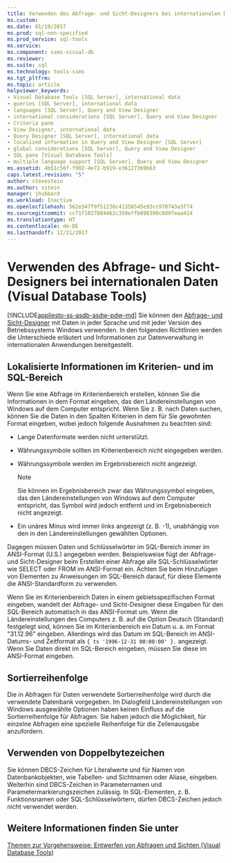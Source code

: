 ```yaml
---
title: Verwenden des Abfrage- und Sicht-Designers bei internationalen Daten | Microsoft-Dokumentation
ms.custom: 
ms.date: 01/19/2017
ms.prod: sql-non-specified
ms.prod_service: sql-tools
ms.service: 
ms.component: ssms-visual-db
ms.reviewer: 
ms.suite: sql
ms.technology: tools-ssms
ms.tgt_pltfrm: 
ms.topic: article
helpviewer_keywords:
- Visual Database Tools [SQL Server], international data
- queries [SQL Server], international data
- languages [SQL Server], Query and View Designer
- international considerations [SQL Server], Query and View Designer
- Criteria pane
- View Designer, international data
- Query Designer [SQL Server], international data
- localized information in Query and View Designer [SQL Server]
- global considerations [SQL Server], Query and View Designer
- SQL pane [Visual Database Tools]
- multiple language support [SQL Server], Query and View Designer
ms.assetid: 4b51c56f-f902-4e72-b919-e36127369b63
caps.latest.revision: "5"
author: stevestein
ms.author: sstein
manager: jhubbard
ms.workload: Inactive
ms.openlocfilehash: 562e347f9f51230c41358545e93cc970743a3f74
ms.sourcegitcommit: cc71f1027884462c359effb898390c8d97eaa414
ms.translationtype: HT
ms.contentlocale: de-DE
ms.lasthandoff: 12/21/2017
---
```

# <a name="use-the-query-and-view-designer-with-international-data-visual-database-tools"></a>Verwenden des Abfrage- und Sicht-Designers bei internationalen Daten (Visual Database Tools)
[!INCLUDE[appliesto-ss-asdb-asdw-pdw-md](../../includes/appliesto-ss-asdb-asdw-pdw-md.md)] Sie können den [Abfrage- und Sicht-Designer](../../ssms/visual-db-tools/query-and-view-designer-tools-visual-database-tools.md) mit Daten in jeder Sprache und mit jeder Version des Betriebssystems Windows verwenden. In den folgenden Richtlinien werden die Unterschiede erläutert und Informationen zur Datenverwaltung in internationalen Anwendungen bereitgestellt.  
  
## <a name="localized-information-in-the-criteria-and-sql-panes"></a>Lokalisierte Informationen im Kriterien- und im SQL-Bereich  
Wenn Sie eine Abfrage im Kriterienbereich erstellen, können Sie die Informationen in dem Format eingeben, das den Ländereinstellungen von Windows auf dem Computer entspricht. Wenn Sie z. B. nach Daten suchen, können Sie die Daten in den Spalten Kriterien in dem für Sie gewohnten Format eingeben, wobei jedoch folgende Ausnahmen zu beachten sind:  
  
-   Lange Datenformate werden nicht unterstützt.  
  
-   Währungssymbole sollten im Kriterienbereich nicht eingegeben werden.  
  
-   Währungssymbole werden im Ergebnisbereich nicht angezeigt.  
  
    > [!NOTE]  
    > Sie können im Ergebnisbereich zwar das Währungssymbol eingeben, das den Ländereinstellungen von Windows auf dem Computer entspricht, das Symbol wird jedoch entfernt und im Ergebnisbereich nicht angezeigt.  
  
-   Ein unäres Minus wird immer links angezeigt (z. B. -1), unabhängig von den in den Ländereinstellungen gewählten Optionen.  
  
Dagegen müssen Daten und Schlüsselwörter im SQL-Bereich immer im ANSI-Format (U.S.) angegeben werden. Beispielsweise fügt der Abfrage- und Sicht-Designer beim Erstellen einer Abfrage alle SQL-Schlüsselwörter wie SELECT oder FROM im ANSI-Format ein. Achten Sie beim Hinzufügen von Elementen zu Anweisungen im SQL-Bereich darauf, für diese Elemente die ANSI-Standardform zu verwenden.  
  
Wenn Sie im Kriterienbereich Daten in einem gebietsspezifischen Format eingeben, wandelt der Abfrage- und Sicht-Designer diese Eingaben für den SQL-Bereich automatisch in das ANSI-Format um. Wenn die Ländereinstellungen des Computers z. B. auf die Option Deutsch (Standard) festgelegt sind, können Sie im Kriterienbereich ein Datum u. a. im Format "31.12.96" eingeben. Allerdings wird das Datum im SQL-Bereich im ANSI-Datums- und Zeitformat als `{ ts '1996-12-31 00:00:00' }.` angezeigt. Wenn Sie Daten direkt im SQL-Bereich eingeben, müssen Sie diese im ANSI-Format eingeben.  
  
## <a name="sort-order"></a>Sortierreihenfolge  
Die in Abfragen für Daten verwendete Sortierreihenfolge wird durch die verwendete Datenbank vorgegeben. Im Dialogfeld Ländereinstellungen von Windows ausgewählte Optionen haben keinen Einfluss auf die Sortierreihenfolge für Abfragen. Sie haben jedoch die Möglichkeit, für einzelne Abfragen eine spezielle Reihenfolge für die Zeilenausgabe anzufordern.  
  
## <a name="using-double-byte-characters"></a>Verwenden von Doppelbytezeichen  
Sie können DBCS-Zeichen für Literalwerte und für Namen von Datenbankobjekten, wie Tabellen- und Sichtnamen oder Aliase, eingeben. Weiterhin sind DBCS-Zeichen in Parameternamen und Parametermarkierungszeichen zulässig. In SQL-Elementen, z. B. Funktionsnamen oder SQL-Schlüsselwörtern, dürfen DBCS-Zeichen jedoch nicht verwendet werden.  
  
## <a name="see-also"></a>Weitere Informationen finden Sie unter  
[Themen zur Vorgehensweise: Entwerfen von Abfragen und Sichten (Visual Database Tools)](../../ssms/visual-db-tools/design-queries-and-views-how-to-topics-visual-database-tools.md)  
  
